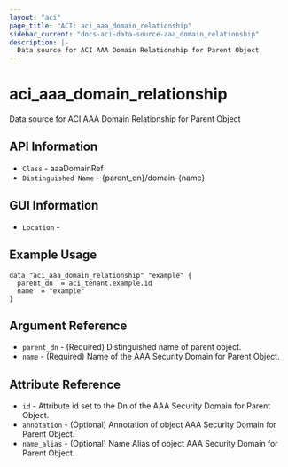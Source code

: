 ```yaml
---
layout: "aci"
page_title: "ACI: aci_aaa_domain_relationship"
sidebar_current: "docs-aci-data-source-aaa_domain_relationship"
description: |-
  Data source for ACI AAA Domain Relationship for Parent Object
---
```


# aci_aaa_domain_relationship #

Data source for ACI AAA Domain Relationship for Parent Object


## API Information ##

* `Class` - aaaDomainRef
* `Distinguished Name` - {parent_dn}/domain-{name}

## GUI Information ##

* `Location` - 



## Example Usage ##

```hcl
data "aci_aaa_domain_relationship" "example" {
  parent_dn  = aci_tenant.example.id
  name  = "example"
}
```

## Argument Reference ##

* `parent_dn` - (Required) Distinguished name of parent object.
* `name` - (Required) Name of the AAA Security Domain for Parent Object.

## Attribute Reference ##
* `id` - Attribute id set to the Dn of the AAA Security Domain for Parent Object.
* `annotation` - (Optional) Annotation of object AAA Security Domain for Parent Object.
* `name_alias` - (Optional) Name Alias of object AAA Security Domain for Parent Object.
